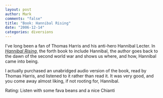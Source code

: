 ```yaml
--- 
layout: post
author: Mark
comments: "false"
title: "Book: Hannibal Rising"
date: "2006-12-14"
categories: diversions
---
```

I've long been a fan of Thomas Harris and his anti-hero Hannibal Lecter. In <i><a href="http://www.amazon.com/Hannibal-Rising-Thomas-Harris/dp/0739321056/sr=8-3/qid=1166125953/ref=pd_bbs_3/104-2598303-1862327?ie=UTF8&s=books" title="Hannibal Rising">Hannibal Rising</a></i>, the forth book to include Hannibal, the author goes back to the dawn of the second world war and shows us where, and how, Hannibal came into being.

I actually purchased an unabridged audio version of the book, read by Thomas Harris, and listened to it rather than read it. It was very good, and you come away almost liking, if not rooting for, Hannibal.

Rating: Listen with some fava beans and a nice Chianti
